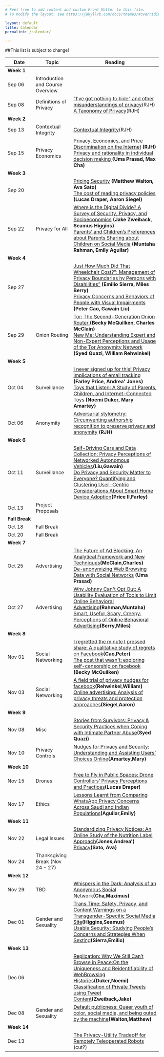```yaml
---
# Feel free to add content and custom Front Matter to this file.
# To modify the layout, see https://jekyllrb.com/docs/themes/#overriding-theme-defaults

layout: default
title: Calendar
permalink: /calendar/

---
```


##This list is subject to change!


Date | Topic | Reading
| --- | --- | --- |
**Week 1** ||
Sep 06 | Introduction and Course Overview |
Sep 08 | Definitions of Privacy | <a href="http://scholarship.law.gwu.edu/cgi/viewcontent.cgi?article=1159&context=faculty_publications">"I've got nothing to hide" and other misunderstandings of privacy</a>(RJH)<br/><a href="https://papers.ssrn.com/sol3/papers.cfm?abstract_id=667622">A Taxonomy of Privacy</a>(RJH)
**Week 2** ||
Sep 13 | Contextual Integrity | <a href="https://heinonline.org/hol-cgi-bin/get_pdf.cgi?handle=hein.journals/washlr79&section=16">Contextual Integrity</a>(RJH)
Sep 15 | Privacy Economics | <a href="http://dl.acm.org/citation.cfm?id=948051">Privacy, Economics, and Price Discrimination on the Internet</a><b> (RJH)</b><br /><a href="https://www.heinz.cmu.edu/~acquisti/papers/acquisti.pdf">Privacy and rationality in individual decision making </a><b> (Uma Prasad, Max Cha)</b>
**Week 3** | |
Sep 20 || <a href="https://blackboard.oberlin.edu/bbcswebdav/pid-1234015-dt-content-rid-9629209_1/xid-9629209_1">Pricing Security</a><b> (Matthew Walton, Ava Sato)</b><br /><a href="http://heinonline.org/HOL/Page?handle=hein.journals/isjlpsoc4&div=27&g_sent=1&casa_token=&collection=journals">The cost of reading privacy policies</a><b> (Lucas Draper, Aaron Siegel)</b>
Sep 22 |Privacy for All|<a href="https://dl.acm.org/citation.cfm?id=3025673">Where is the Digital Divide? A Survey of Security, Privacy, and Socioeconomics</a><b> (Jake Zweiback, Seamus Higgins)</b><br><a href="https://dl.acm.org/citation.cfm?id=3025587">Parents’ and Children’s Preferences about Parents Sharing about Children on Social Media</a><b> (Muntaha Rahman, Emily Aguilar)</b>
**Week&nbsp;4** ||
Sep 27 || <a href="https://blackboard.oberlin.edu/bbcswebdav/pid-1234018-dt-content-rid-9629212_1/xid-9629212_1">Just How Much Did That Wheelchair Cost?": Management of Privacy Boundaries hy Persons with Disahilities"</a><b> (Emilio Sierra, Miles Berry)</b><br /><a href="http://occs.cs.oberlin.edu/~rhoyle/papers/vip-privacy-chi15.pdf">Privacy Concerns and Behaviors of People with Visual Impairments</a><b> (Peter Cao, Gawain Liu)</b>
Sep 29 |Onion Routing|<a href="http://www.usenix.org/events/sec04/tech/full_papers/dingledine/dingledine.pdf">Tor: The Second-Generation Onion Router </a><b> (Becky McQuilken, Charles McClain)</b><br/><a href="https://www.usenix.org/system/files/conference/soups2017/soups2017-gallagher.pdf">New Me: Understanding Expert and Non-Expert Perceptions and Usage of the Tor Anonymity Network</a><b> (Syed Quazi, William Rehwinkel)</b>
**Week&nbsp;5** ||
Oct 04 |Surveillance| <a href="https://www.petsymposium.org/2018/files/papers/issue1/paper42-2018-1-source.pdf">I never signed up for this! Privacy implications of email tracking</a><b> (Farley Price, Andrea' Jones)</b><br/> <a href="https://dl.acm.org/citation.cfm?id=3025735">Toys that Listen: A Study of Parents, Children, and Internet-Connected Toys</a> <b> (Noemi Duker, Mary Amartey)</b><br/>
Oct 06 |Anonymity|<a href="https://dl.acm.org/citation.cfm?id=2382450">Adversarial stylometry: Circumventing authorship recognition to preserve privacy and anonymity</a> **(RJH)**
**Week 6** ||
Oct 11 |Surveillance|<a href="https://www.usenix.org/system/files/conference/soups2017/soups2017-bloom.pdf">Self-Driving Cars and Data Collection: Privacy Perceptions of Networked Autonomous Vehicles</a>**(Liu,Gawain)**<br /> <a href="https://www.usenix.org/conference/soups2020/presentation/barbosa">Do Privacy and Security Matter to Everyone? Quantifying and Clustering User-Centric Considerations About Smart Home Device Adoption</a>**(Price II,Farley)**
Oct 13 | Project Proposals |
**Fall&nbsp;Break** ||
Oct 18 | Fall Break ||
Oct 20 | Fall Break ||
**Week 7** ||
Oct 25 |Advertising| <a href="https://arxiv.org/abs/1705.08568">The Future of Ad Blocking: An Analytical Framework and New Techniques</a>**(McClain,Charles)**<br><a href="https://dl.acm.org/citation.cfm?id=3052714">De-anonymizing Web Browsing Data with Social Networks</a> **(Uma Prasad)**
Oct 27 |Advertising| <a href="https://dl.acm.org/citation.cfm?id=2207759">Why Johnny Can't Opt Out: A Usability Evaluation of Tools to Limit Online Behavioral Advertising</a>**(Rahman,Muntaha)**<br><a href="https://dl.acm.org/citation.cfm?id=2335362">Smart, Useful, Scary, Creepy: Perceptions of Online Behavioral Advertising</a>**(Berry,Miles)**
**Week 8** ||
Nov 01 |Social Networking|<a href="http://dl.acm.org/citation.cfm?id=2078841">I regretted the minute I pressed share: A qualitative study of regrets on Facebook</a>**(Cao,Peter)**<br /><a href="http://doi.acm.org/10.1145/2441776.2441865">The post that wasn't: exploring self-censorship on facebook</a> **(Becky McQuilken)**
Nov 03 |Social Networking |<a href="http://doi.acm.org/10.1145/2556288.2557413">A field trial of privacy nudges for facebook</a>**(Rehwinkel,William)**<br><a href="https://www.sciencedirect.com/science/article/pii/S0140366416307083">Online advertising: Analysis of privacy threats and protection approaches</a>**(Siegel,Aaron)**
**Week&nbsp;9** ||
Nov 08 |Misc|<a href="https://dl.acm.org/citation.cfm?id=3025875">Stories from Survivors: Privacy & Security Practices when Coping with Intimate Partner Abuse</a>**(Syed Quazi)**<br>
Nov 10 |Privacy Controls|<a href="https://dl.acm.org/citation.cfm?id=3054926">Nudges for Privacy and Security: Understanding and Assisting Users’ Choices Online</a>**(Amartey,Mary)**
**Week 10** ||
Nov 15 |Drones|<a href="https://dl.acm.org/citation.cfm?id=3026049">Free to Fly in Public Spaces: Drone Controllers’ Privacy Perceptions and Practices</a>**(Lucas Draper)**<br>
Nov 17 |Ethics|<a href="https://www.usenix.org/conference/soups2020/presentation/dev">Lessons Learnt from Comparing WhatsApp Privacy Concerns Across Saudi and Indian Populations</a>**(Aguilar,Emily)**
**Week 11** ||
Nov 22 |Legal Issues| <a href="https://dl.acm.org/citation.cfm?id=1753561">Standardizing Privacy Notices: An Online Study of the Nutrition Label Approach</a><b>(Jones,Andrea')</b><br><a href="https://blackboard.oberlin.edu/bbcswebdav/pid-1234016-dt-content-rid-9629210_1/xid-9629210_1">Privacy</a>**(Sato, Ava)**<br><b></b>
Nov 24 | Thanksgiving Break (Nov 24 - 27) |
**Week 12** ||
Nov 29 |TBD|<a href="http://www.cs.ucsb.edu/~ravenben/publications/pdf/whisper-imc14.pdf">Whispers in the Dark: Analysis of an Anonymous Social Network</a>**(Cha,Maximus)**
Dec 01 |Gender and Sexuality|<a href="https://dl.acm.org/doi/abs/10.1145/3415195">Trans Time: Safety, Privacy, and Content Warnings on a Transgender-Specific Social Media Site</a>**(Higgins,Seamus)**<br><a href="https://www.usenix.org/conference/soups2020/presentation/geeng">Usable Sexurity: Studying People’s Concerns and Strategies When Sexting</a>**(Sierra,Emilio)**
**Week&nbsp;13** ||
Dec 06 ||<a href="https://www.usenix.org/system/files/soups2020-bird.pdf">Replication: Why We Still Can’t Browse in Peace:On the Uniqueness and Reidentifiability of WebBrowsing Histories</a><b>(Duker,Noemi)</b><br/><a href="https://blackboard.oberlin.edu/bbcswebdav/pid-1234017-dt-content-rid-9629211_1/xid-9629211_1">Classification of Private Tweets using Tweet Content</a>**(Zweiback,Jake)**<br><b></b>
Dec 08 |Gender and Sexuality|<a href="https://journals.sagepub.com/doi/abs/10.1177/1461444817744784">Default publicness: Queer youth of color, social media, and being outed by the machine</a>**(Walton,Matthew)**
**Week 14** ||
Dec 13 ||<a href="https://dl.acm.org/citation.cfm?id=2696484">The Privacy-Utility Tradeoff for Remotely Teleoperated Robots</a> (cut?)

